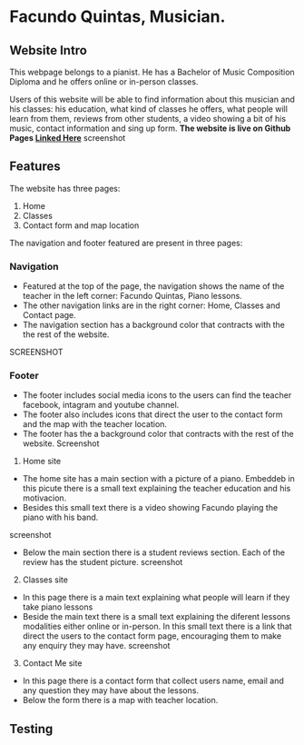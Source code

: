 # **Facundo Quintas, Musician.**

## **Website Intro**


This webpage belongs to a pianist. He has a Bachelor of Music Composition Diploma and he offers online or in-person classes.

Users of this website will be able to find information about this musician and his classes: his education, what kind of classes he offers, what people will learn from them, reviews from other students, a video showing a bit of his music, contact information and sing up form. 
**The website is live on Github Pages [Linked Here](https://luquintas11.github.io/FirstProject/index.html)**
 screenshot



## **Features**

The website has three pages:
1. Home
2. Classes
3. Contact form and map location

The navigation and footer featured are present in three pages:

### **Navigation**
* Featured at the top of the page, the navigation shows the name of the teacher in the left corner: Facundo Quintas, Piano lessons.
* The other navigation links are in the right corner: Home, Classes and Contact page. 
* The navigation section has a background color that contracts with the the rest of the website. 

SCREENSHOT

### **Footer**
* The footer includes social media icons to the users can find the teacher facebook, intagram and youtube channel.
* The footer also includes icons that direct the user to the contact form and the map with the teacher location. 
* The footer has the a background color that contracts with the rest of the website. 
Screenshot

1. Home site

* The home site has a main section with a picture of a piano. Embeddeb in this picute there is a small text explaining the teacher education and his motivacion.
* Besides this small text there is a video showing Facundo playing the piano with his band.

screenshot

* Below the main section there is a student reviews section. Each of the review has the student picture. 
screenshot

2. Classes site

* In this page there is a main text explaining what people will learn if they take piano lessons
* Beside the main text there is a small text explaining the diferent lessons modalities either online or in-person. In this small text there is a link that direct the users to the contact form page, encouraging them to make any enquiry they may have. 
screenshot

3. Contact Me site

* In this page there is a contact form that collect  users name, email and any question they may have about the lessons.
* Below the form there is a map with teacher location. 



## Testing










